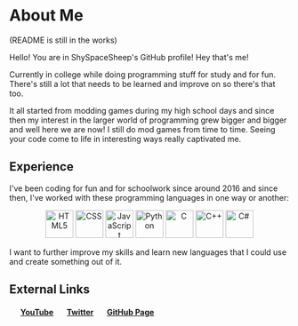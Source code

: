 # About Me
(README is still in the works)

Hello! You are in ShySpaceSheep's GitHub profile! Hey that's me!

Currently in college while doing programming stuff for study and for fun.
There's still a lot that needs to be learned and improve on so there's that too.

It all started from modding games during my high school days and since then my interest in the larger world of programming grew bigger and bigger and well here we are now! I still do mod games from time to time. Seeing your code come to life in interesting ways really captivated me.

## Experience

I've been coding for fun and for schoolwork since around 2016 and since then, I've worked with these programming languages in one way or another:
<div align="center">
<img src="https://user-images.githubusercontent.com/82251402/152732531-8761efb5-09bc-4ecf-a6cf-eb47b26ecabc.png" width="50" height="50" title="HTML5"></img>
<img src="https://user-images.githubusercontent.com/82251402/152732567-01c76043-eac7-442d-82f6-6f2e8220aacc.png" width="50" height="50" title="CSS"></img>
<img src="https://user-images.githubusercontent.com/82251402/152732326-9b7ba73e-8436-48eb-b2c3-687b366a50a5.png" width="50" height="50" title="JavaScript"></img>
<img src="https://user-images.githubusercontent.com/82251402/152732411-1025d770-412b-4a34-996d-0fd58ed987ed.png" width="50" height="50" title="Python"></img>
<img src="https://user-images.githubusercontent.com/82251402/152731717-b0ea03e2-e27f-40fc-a101-3c21c6e2c5ec.png" width="50" height="50" title="C"></img>
<img src="https://user-images.githubusercontent.com/82251402/152732014-ebeee432-6190-4f69-bef7-a054be691b9f.png" width="50" height="50" title="C++"></img>
<img src="https://user-images.githubusercontent.com/82251402/152732127-ec9abc00-745d-43a8-be63-6056ed5f29b0.png" width="50" height="50" title="C#"></img>
</div>

I want to further improve my skills and learn new languages that I could use and create something out of it.

## External Links
<img src="https://user-images.githubusercontent.com/82251402/152758397-28aa6b6e-08a2-4a95-8d45-16d9526fa5c4.png" width="16" height="16"> **[YouTube](https://www.youtube.com/channel/UCw34j64pg8LohupWa2aAt_w)**
<img src="https://user-images.githubusercontent.com/82251402/152759009-7b4707be-3d9d-4aa6-9e85-a7052d07ca9a.png" width="16" height="16"> **[Twitter](https://twitter.com/shyspacesheep)**
<img src="https://user-images.githubusercontent.com/82251402/152759821-c78e1c96-9724-4996-8e41-16dafddee36b.png" width="16" height="16"> **[GitHub Page](https://shyspacesheep.github.io)**
